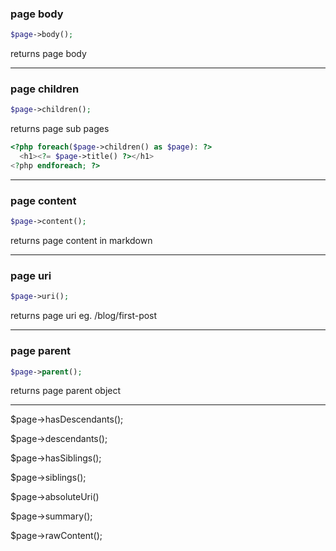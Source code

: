 ### page body

```php
$page->body();
```

returns page body

---

### page children

```php
$page->children();
```

returns page sub pages

```php
<?php foreach($page->children() as $page): ?>
  <h1><?= $page->title() ?></h1>
<?php endforeach; ?>
```

---

### page content

```php
$page->content();
```

returns page content in markdown

---

### page uri

```php
$page->uri();
```

returns page uri eg. /blog/first-post

---

### page parent

```php
$page->parent();
``` 

returns page parent object

---



$page->hasDescendants();

$page->descendants();

$page->hasSiblings();

$page->siblings();

$page->absoluteUri()

$page->summary();



$page->rawContent();
